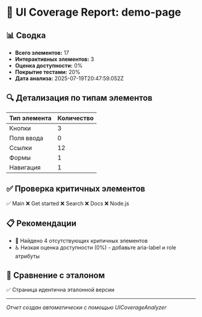 # 🎯 UI Coverage Report: demo-page

## 📊 Сводка

- **Всего элементов:** 17
- **Интерактивных элементов:** 3
- **Оценка доступности:** 0%
- **Покрытие тестами:** 20%
- **Дата анализа:** 2025-07-19T20:47:59.052Z

## 🔍 Детализация по типам элементов

| Тип элемента | Количество |
|--------------|------------|
| Кнопки | 3 |
| Поля ввода | 0 |
| Ссылки | 12 |
| Формы | 1 |
| Навигация | 1 |

## ✅ Проверка критичных элементов

✅ Main
❌ Get started
❌ Search
❌ Docs
❌ Node.js

## 📋 Рекомендации

- 🔴 Найдено 4 отсутствующих критичных элементов
- ♿ Низкая оценка доступности (0%) - добавьте aria-label и role атрибуты

## 🔗 Сравнение с эталоном

✅ Страница идентична эталонной версии

---
*Отчет создан автоматически с помощью UICoverageAnalyzer*